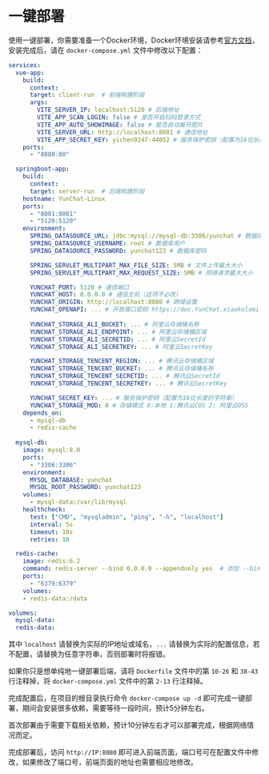 # 一键部署

使用一键部署，你需要准备一个Docker环境，Docker环境安装请参考[官方文档](https://docs.docker.com/get-docker/)，安装完成后，请在 `docker-compose.yml` 文件中修改以下配置：

```yml
services:
  vue-app:
    build:
      context: .
      target: client-run  # 前端构建阶段
      args:
        VITE_SERVER_IP: localhost:5120 # 后端地址
        VITE_APP_SCAN_LOGIN: false # 是否开启扫码登录方式
        VITE_APP_AUTO_SHOWIMAGE: false # 是否自动展开图片
        VITE_SERVER_URL: http://localhost:8081 # 通信地址
        VITE_APP_SECRET_KEY: yichen9247-44052 # 服务保护密钥（配置为16位长度的字符串）
    ports:
      - "8080:80"

  springboot-app:
    build:
      context: .
      target: server-run  # 后端构建阶段
    hostname: YunChat-Linux
    ports:
      - "8081:8081"
      - "5120:5120"
    environment:
      SPRING_DATASOURCE_URL: jdbc:mysql://mysql-db:3306/yunchat # 数据库连接URL
      SPRING_DATASOURCE_USERNAME: root # 数据库用户
      SPRING_DATASOURCE_PASSWORD: yunchat123 # 数据库密码

      SPRING_SERVLET_MULTIPART_MAX_FILE_SIZE: 5MB # 文件上传最大大小
      SPRING_SERVLET_MULTIPART_MAX_REQUEST_SIZE: 5MB # 网络请求最大大小

      YUNCHAT_PORT: 5120 # 通信端口
      YUNCHAT_HOST: 0.0.0.0 # 通信主机（这项不必改）
      YUNCHAT_ORIGIN: http://localhost:8080 # 跨域设置
      YUNCHAT_OPENAPI: ... # 开放接口密钥 https://doc.YunChat.xiaokolomi.cn/depoly/openapi.html
      
      YUNCHAT_STORAGE_ALI_BUCKET: ... # 阿里云存储桶名称
      YUNCHAT_STORAGE_ALI_ENDPOINT: ... # 阿里云存储桶区域
      YUNCHAT_STORAGE_ALI_SECRETID: ... # 阿里云SecretId
      YUNCHAT_STORAGE_ALI_SECRETKEY: ... # 阿里云SecretKey

      YUNCHAT_STORAGE_TENCENT_REGION: ... # 腾讯云存储桶区域
      YUNCHAT_STORAGE_TENCENT_BUCKET: ... # 腾讯云存储桶名称
      YUNCHAT_STORAGE_TENCENT_SECRETID: ... # 腾讯云SecretId
      YUNCHAT_STORAGE_TENCENT_SECRETKEY: ... # 腾讯云SecretKey

      YUNCHAT_SECRET_KEY: ... # 服务保护密钥（配置为16位长度的字符串）
      YUNCHAT_STORAGE_MOD: 0 # 存储模式 0:本地 1:腾讯云COS 2: 阿里云OSS
    depends_on:
      - mysql-db
      - redis-cache
      
  mysql-db:
    image: mysql:8.0
    ports:
      - "3306:3306"
    environment:
      MYSQL_DATABASE: yunchat
      MYSQL_ROOT_PASSWORD: yunchat123
    volumes:
      - mysql-data:/var/lib/mysql
    healthcheck:
      test: ["CMD", "mysqladmin", "ping", "-h", "localhost"]
      interval: 5s
      timeout: 10s
      retries: 10

  redis-cache:
    image: redis:6.2
    command: redis-server --bind 0.0.0.0 --appendonly yes  # 添加 --bind 0.0.0.0
    ports:
      - "6379:6379"
    volumes:
    - redis-data:/data

volumes:
  mysql-data:
  redis-data:
```

其中 `localhost` 请替换为实际的IP地址或域名，`...` 请替换为实际的配置信息，若不配置，请替换为任意字符串，否则部署时将报错。

如果你只是想单纯地一键部署后端，请将 `Dockerfile` 文件中的第 `10-26` 和 `38-43` 行注释掉，将 `docker-compose.yml` 文件中的第 `2-13` 行注释掉。

完成配置后，在项目的根目录执行命令 `docker-compose up -d` 即可完成一键部署，期间会安装很多依赖，需要等待一段时间，预计5分钟左右。

首次部署由于需要下载相关依赖，预计10分钟左右才可以部署完成，根据网络情况而定。

完成部署后，访问 `http://IP:8080` 即可进入前端页面，端口号可在配置文件中修改，如果修改了端口号，前端页面的地址也需要相应地修改。